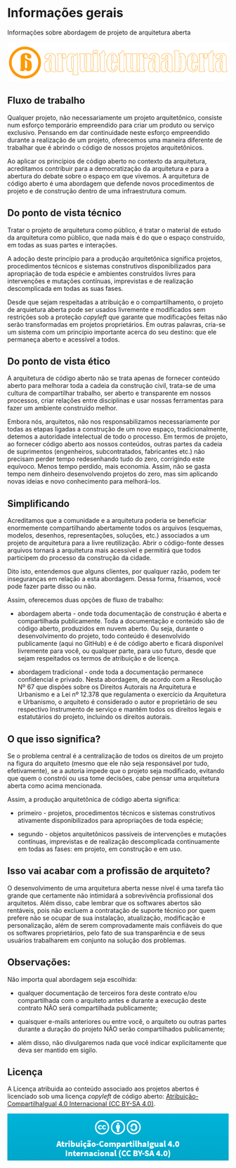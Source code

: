 # Informações gerais

Informações sobre abordagem de projeto de arquitetura aberta

![](docs/logo_aa.gif)

## Fluxo de trabalho                                                                                            

Qualquer projeto, não necessariamente um projeto arquitetônico, consiste num esforço temporário empreendido para criar um produto ou serviço exclusivo. Pensando em dar continuidade neste esforço empreendido durante a realização de um projeto, oferecemos uma maneira diferente de trabalhar que é abrindo o código de nossos projetos arquitetônicos.

Ao aplicar os princípios de código aberto no contexto da arquitetura, acreditamos contribuir para a democratização da arquitetura e para a abertura do debate sobre o espaço em que vivemos. A arquitetura de código aberto é uma abordagem que defende novos procedimentos de projeto e de construção dentro de uma infraestrutura comum.

## Do ponto de vista técnico

Tratar o projeto de arquitetura como público, é tratar o material de estudo da arquitetura como público, que nada mais é do que o espaço construído, em todas as suas partes e interações.

A adoção deste princípio para a produção arquitetônica significa projetos, procedimentos técnicos e sistemas construtivos disponibilizados para apropriação de toda espécie e ambientes construídos livres para intervenções e mutações contínuas, imprevistas e de realização descomplicada em todas as suas fases.

Desde que sejam respeitadas a atribuição e o compartilhamento, o projeto de arquietura aberta pode ser usados livremente e modificados sem restrições sob a proteção *copyleft* que garante que modificações feitas não serão transformadas em projetos proprietários. Em outras palavras, cria-se um sistema com um princípio importante acerca do seu destino: que ele permaneça aberto e acessível a todos.

## Do ponto de vista ético

A arquitetura de código aberto não se trata apenas de fornecer conteúdo aberto para melhorar toda a cadeia da construção civil, trata-se de uma cultura de compartilhar trabalho, ser aberto e transparente em nossos processos, criar relações entre disciplinas e usar nossas ferramentas para fazer um ambiente construído melhor.

Embora nós, arquitetos, não nos responsabilizamos necessariamente por todas as etapas ligadas a construção de um novo espaço, tradicionalmente, detemos a autoridade intelectual de todo o processo. Em termos de projeto, ao fornecer código aberto aos nossos conteúdos, outras partes da cadeia de suprimentos (engenheiros, subcontratados, fabricantes etc.) não precisam perder tempo redesenhando tudo do zero, corrigindo este equívoco. Menos tempo perdido, mais economia. Assim, não se gasta tempo nem dinheiro desenvolvendo projetos do zero, mas sim aplicando novas ideias e novo conhecimento para melhorá-los.


## Simplificando

Acreditamos que a comunidade e a arquitetura poderia se beneficiar enormemente compartilhando abertamente todos os arquivos (esquemas, modelos, desenhos, representações, soluções, etc.) associados a um projeto de arquitetura para a livre reutilização. Abrir o código-fonte desses arquivos tornará a arquitetura mais acessível e permitirá que todos participem do processo da construção da cidade. 

Dito isto, entendemos que alguns clientes, por qualquer razão, podem ter inseguranças em relação a esta abordagem. Dessa forma, frisamos, você pode fazer parte disso ou não.

Assim, oferecemos duas opções de fluxo de trabalho:

- abordagem aberta - onde toda documentação de construção é aberta e compartilhada publicamente. Toda a documentação e conteúdo são de código aberto, produzidos em nuvem aberto. Ou seja, durante o desenvolvimento do projeto, todo conteúdo é desenvolvido publicamente (aqui no GitHub) e é de código aberto e ficará disponível livremente para você, ou qualquer parte, para uso futuro, desde que sejam respeitados os termos de atribuição e de licença.


- abordagem tradicional - onde toda a documentação permanece confidencial e privado. Nesta abordagem, de acordo com a Resolução Nº 67 que dispões sobre os Direitos Autorais na Arquitetura e Urbanismo e a Lei nº 12.378 que regulamenta o exercício da Arquitetura e Urbanismo, o arquiteto é considerado o autor e proprietário de seu respectivo Instrumento de serviço e mantêm todos os direitos legais e estatutários do projeto, incluindo os direitos autorais.

## O que isso significa?

Se o problema central é a centralização de todos os direitos de um projeto na figura do arquiteto (mesmo que ele não seja responsável por tudo, efetivamente), se a autoria impede que o projeto seja modificado, evitando que quem o constrói ou usa tome decisões, cabe pensar uma arquitetura aberta como acima mencionada.

Assim, a produção arquitetônica de código aberta significa:

- primeiro - projetos, procedimentos técnicos e sistemas construtivos ativamente disponibilizados para apropriações de toda espécie; 

- segundo - objetos arquitetônicos passíveis de intervenções e mutações contínuas, imprevistas e de realização descomplicada continuamente em todas as fases: em projeto, em construção e em uso. 

## Isso vai acabar com a profissão de arquiteto?

O desenvolvimento de uma arquitetura aberta nesse nível é uma tarefa tão grande que certamente não intimidará a sobrevivência profissional dos arquitetos. Além disso, cabe lembrar que os softwares abertos são rentáveis, pois não excluem a contratação de suporte técnico por quem prefere não se ocupar de sua instalação, atualização, modificação e personalização, além de serem comprovadamente mais confiáveis do que os softwares proprietários, pelo fato de sua transparência e de seus usuários trabalharem em conjunto na solução dos problemas.

## Observações:

Não importa qual abordagem seja escolhida:

- qualquer documentação de terceiros fora deste contrato e/ou compartilhada com o arquiteto antes e durante a execução deste contrato NÃO será compartilhada publicamente;

- quaisquer e-mails anteriores ou entre você, o arquiteto ou outras partes durante a duração do projeto NÃO serão compartilhados publicamente;

- além disso, não divulgaremos nada que você indicar explicitamente que deva ser mantido em sigilo.

## Licença 

A Licença atribuida ao conteúdo associado aos projetos abertos é licenciado sob uma licença *copyleft* de código aberto: [Atribuição-CompartilhaIgual 4.0 Internacional (CC BY-SA 4.0)](https://creativecommons.org/licenses/by-sa/4.0/deed.pt_BR). 

![](docs/logo_atribuicao.png)

